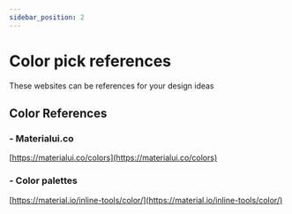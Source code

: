 ```yaml
---
sidebar_position: 2
---
```


# Color pick references

These websites can be references for your design ideas 

## Color References

### - Materialui.co   
[https://materialui.co/colors](https://materialui.co/colors)    

### - Color palettes  
[https://material.io/inline-tools/color/](https://material.io/inline-tools/color/)  

